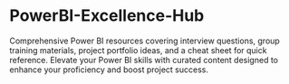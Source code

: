 # PowerBI-Excellence-Hub

Comprehensive Power BI resources covering interview questions, group training materials, project portfolio ideas, and a cheat sheet for quick reference. Elevate your Power BI skills with curated content designed to enhance your proficiency and boost project success.





